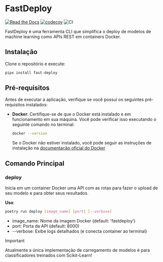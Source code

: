 # FastDeploy
[![Read the Docs](https://readthedocs.org/projects/fast-deploy/badge/?version=latest)](https://fast-deploy.readthedocs.io/pt-br/latest)
[![codecov](https://codecov.io/gh/laranapoli/fast-deploy/graph/badge.svg?token=O5NJOZWTE9)](https://codecov.io/gh/laranapoli/fast-deploy)
![CI](https://github.com/laranapoli/fast-deploy/actions/workflows/ci-pipeline.yaml/badge.svg)

FastDeploy é uma ferramenta CLI que simplifica o deploy de modelos de machine learning como APIs REST em containers Docker.

## Instalação
Clone o repositório e execute:
```bash
pipx install fast-deploy
```

## Pré-requisitos

Antes de executar a aplicação, verifique se você possui os seguintes pré-requisitos instalados:

- **Docker**: Certifique-se de que o Docker está instalado e em funcionamento em sua máquina. Você pode verificar isso executando o seguinte comando no terminal:

    ```bash
    docker --version
    ```

    Se o Docker não estiver instalado, você pode seguir as instruções de instalação na [documentação oficial do Docker](https://docs.docker.com/engine/install/)

## Comando Principal
 
### deploy

Inicia em um container Docker uma API com as rotas para fazer o upload de seu modelo e para obter seus resultados.

**Uso**:
```bash
poetry run deploy [image_name] [port] [--verbose]
```
- image_name: Nome da imagem Docker (default: 'fastdeploy')
- port: Porta da API (default: 8000)
- --verbose: Exibe logs detalhados (e conecta container ao terminal)

> [!IMPORTANT]  
> Atualmente a única implementação de carregamento de modelos é para classificadores treinados com Scikit-Learn!